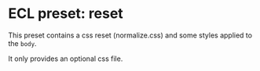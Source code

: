 # ECL preset: reset

This preset contains a css reset (normalize.css) and some styles applied to the `body`.

It only provides an optional css file.
